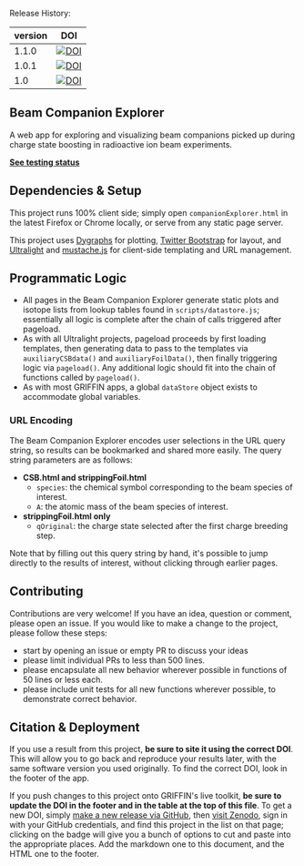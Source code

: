 Release History:

version | DOI
--------|------
1.1.0   | [![DOI](https://zenodo.org/badge/3877/GRIFFINCollaboration/beamCompanionExplorer.svg)](https://zenodo.org/badge/latestdoi/3877/GRIFFINCollaboration/beamCompanionExplorer)
1.0.1   | [![DOI](https://zenodo.org/badge/3877/GRIFFINCollaboration/beamCompanionExplorer.svg)](https://zenodo.org/badge/latestdoi/3877/GRIFFINCollaboration/beamCompanionExplorer)
1.0     | [![DOI](https://zenodo.org/badge/doi/10.5281/zenodo.34279.svg)](http://dx.doi.org/10.5281/zenodo.34279)

## Beam Companion Explorer 
A web app for exploring and visualizing beam companions picked up during charge state boosting in radioactive ion beam experiments.

**[See testing status](http://griffincollaboration.github.io/beamCompanionExplorer/tests/tests.html)**

## Dependencies & Setup

This project runs 100% client side; simply open `companionExplorer.html` in the latest Firefox or Chrome locally, or serve from any static page server.

This project uses [Dygraphs](http://dygraphs.com/) for plotting, [Twitter Bootstrap](http://getbootstrap.com/) for layout, and [Ultralight](https://github.com/BillMills/ultralight) and [mustache.js](https://github.com/janl/mustache.js/) for client-side templating and URL management.

## Programmatic Logic

 - All pages in the Beam Companion Explorer generate static plots and isotope lists from lookup tables found in `scripts/datastore.js`; essentially all logic is complete after the chain of calls triggered after pageload.
 - As with all Ultralight projects, pageload proceeds by first loading templates, then generating data to pass to the templates via `auxiliaryCSBdata()` and `auxiliaryFoilData()`, then finally triggering logic via `pageload()`. Any additional logic should fit into the chain of functions called by `pageload()`.
 - As with most GRIFFIN apps, a global `dataStore` object exists to accommodate global variables.

### URL Encoding

The Beam Companion Explorer encodes user selections in the URL query string, so results can be bookmarked and shared more easily. The query string parameters are as follows:

 - **CSB.html and strippingFoil.html**
   - `species`: the chemical symbol corresponding to the beam species of interest.
   - `A`: the atomic mass of the beam species of interest.
 - **strippingFoil.html only**
   - `qOriginal`: the charge state selected after the first charge breeding step.

Note that by filling out this query string by hand, it's possible to jump directly to the results of interest, without clicking through earlier pages.

## Contributing

Contributions are very welcome! If you have an idea, question or comment, please open an issue. If you would like to make a change to the project, please follow these steps:
 - start by opening an issue or empty PR to discuss your ideas
 - please limit individual PRs to less than 500 lines.
 - please encapsulate all new behavior wherever possible in functions of 50 lines or less each.
 - please include unit tests for all new functions wherever possible, to demonstrate correct behavior.

## Citation & Deployment

If you use a result from this project, **be sure to site it using the correct DOI**. This will allow you to go back and reproduce your results later, with the same software version you used originally. To find the correct DOI, look in the footer of the app.

If you push changes to this project onto GRIFFIN's live toolkit, **be sure to update the DOI in the footer and in the table at the top of this file**. To get a new DOI, simply [make a new release via GitHub](https://help.github.com/articles/creating-releases/), then [visit Zenodo](https://zenodo.org/account/settings/github/), sign in with your GitHub credentials, and find this project in the list on that page; clicking on the badge will give you a bunch of options to cut and paste into the appropriate places. Add the markdown one to this document, and the HTML one to the footer.
